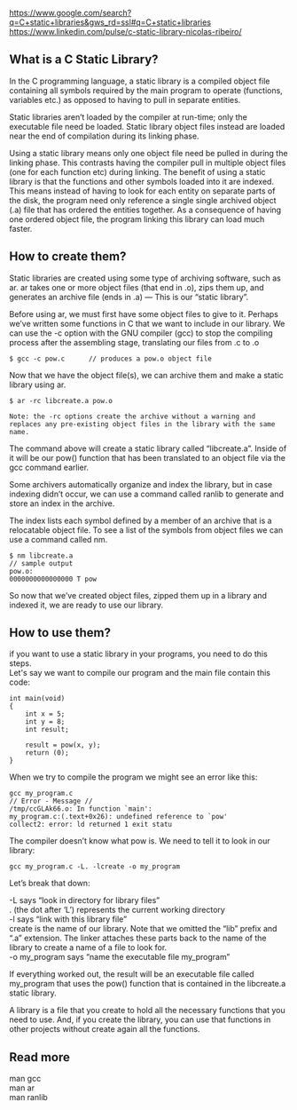 https://www.google.com/search?q=C+static+libraries&gws_rd=ssl#q=C+static+libraries
https://www.linkedin.com/pulse/c-static-library-nicolas-ribeiro/

## What is a C Static Library?
In the C programming language, a static library is a compiled object file containing all symbols required by the main program to operate (functions, variables etc.) as opposed to having to pull in separate entities.  

Static libraries aren’t loaded by the compiler at run-time; only the executable file need be loaded. Static library object files instead are loaded near the end of compilation during its linking phase.  

Using a static library means only one object file need be pulled in during the linking phase. This contrasts having the compiler pull in multiple object files (one for each function etc) during linking. The benefit of using a static library is that the functions and other symbols loaded into it are indexed. This means instead of having to look for each entity on separate parts of the disk, the program need only reference a single single archived object (.a) file that has ordered the entities together. As a consequence of having one ordered object file, the program linking this library can load much faster.  

## How to create them?
Static libraries are created using some type of archiving software, such as ar. ar takes one or more object files (that end in .o), zips them up, and generates an archive file (ends in .a) — This is our “static library”.  

Before using ar, we must first have some object files to give to it. Perhaps we’ve written some functions in C that we want to include in our library. We can use the -c option with the GNU compiler (gcc) to stop the compiling process after the assembling stage, translating our files from .c to .o  
```
$ gcc -c pow.c      // produces a pow.o object file
```
Now that we have the object file(s), we can archive them and make a static library using ar.
```
$ ar -rc libcreate.a pow.o

Note: the -rc options create the archive without a warning and replaces any pre-existing object files in the library with the same name.
```
The command above will create a static library called “libcreate.a”. Inside of it will be our pow() function that has been translated to an object file via the gcc command earlier.  

Some archivers automatically organize and index the library, but in case indexing didn’t occur, we can use a command called ranlib to generate and store an index in the archive.

The index lists each symbol defined by a member of an archive that is a relocatable object file. To see a list of the symbols from object files we can use a command called nm.
```
$ nm libcreate.a
// sample output
pow.o:
0000000000000000 T pow
```
So now that we’ve created object files, zipped them up in a library and indexed it, we are ready to use our library.  

## How to use them?
if you want to use a static library in your programs, you need to do this steps.  
Let's say we want to compile our program and the main file contain this code:
```
int main(void)
{
    int x = 5;
    int y = 8;
    int result;

    result = pow(x, y);
    return (0);
}
```
When we try to compile the program we might see an error like this:
```
gcc my_program.c
// Error - Message //
/tmp/ccGLAk66.o: In function `main':
my_program.c:(.text+0x26): undefined reference to `pow'
collect2: error: ld returned 1 exit statu
```
The compiler doesn’t know what pow is. We need to tell it to look in our library:
```
gcc my_program.c -L. -lcreate -o my_program
```
Let’s break that down:

-L says “look in directory for library files”  
. (the dot after ‘L’) represents the current working directory  
-l says “link with this library file”  
create is the name of our library. Note that we omitted the “lib” prefix and “.a” extension. The linker attaches these parts back to the name of the library to create a name of a file to look for.  
-o my_program says “name the executable file my_program”  

If everything worked out, the result will be an executable file called my_program that uses the pow() function that is contained in the libcreate.a static library.  

A library is a file that you create to hold all the necessary functions that you need to use. And, if you create the library, you can use that functions in other projects without create again all the functions.  

## Read more
man gcc  
man ar  
man ranlib  



